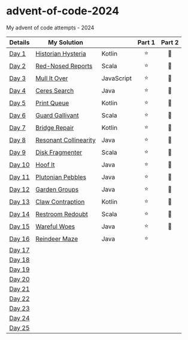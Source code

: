 # advent-of-code-2024
My advent of code attempts - 2024

| Details                                        | My Solution                              |            | Part 1 | Part 2 |
|------------------------------------------------|------------------------------------------|------------|:------:|:------:|
| [Day 1](https://adventofcode.com/2024/day/1)   | [Historian Hysteria](Day01/README.md)    | Kotlin     |   ⭐    |   🌟   |
| [Day 2](https://adventofcode.com/2024/day/2)   | [Red-Nosed Reports](Day02/README.md)     | Scala      |   ⭐    |   🌟   |
| [Day 3](https://adventofcode.com/2024/day/3)   | [Mull It Over](Day03/README.md)          | JavaScript |   ⭐    |   🌟   |
| [Day 4](https://adventofcode.com/2024/day/4)   | [Ceres Search](Day04/README.md)          | Java       |   ⭐    |   🌟   |
| [Day 5](https://adventofcode.com/2024/day/5)   | [Print Queue](Day05/README.md)           | Kotlin     |   ⭐    |   🌟   |
| [Day 6](https://adventofcode.com/2024/day/6)   | [Guard Gallivant](Day06/README.md)       | Scala      |   ⭐    |   🌟   |
| [Day 7](https://adventofcode.com/2024/day/7)   | [Bridge Repair](Day07/README.md)         | Kotlin     |   ⭐    |   🌟   |
| [Day 8](https://adventofcode.com/2024/day/8)   | [Resonant Collinearity](Day08/README.md) | Java       |   ⭐    |   🌟   |
| [Day 9](https://adventofcode.com/2024/day/9)   | [Disk Fragmenter](Day09/README.md)       | Scala      |   ⭐    |   🌟   |
| [Day 10](https://adventofcode.com/2024/day/10) | [Hoof It](Day10/README.md)               | Java       |   ⭐    |   🌟   |
| [Day 11](https://adventofcode.com/2024/day/11) | [Plutonian Pebbles](Day11/README.md)     | Java       |   ⭐    |   🌟   |
| [Day 12](https://adventofcode.com/2024/day/12) | [Garden Groups](Day12/README.md)         | Java       |   ⭐    |   🌟   |
| [Day 13](https://adventofcode.com/2024/day/13) | [Claw Contraption](Day13/README.md)      | Kotlin     |   ⭐    |   🌟   |
| [Day 14](https://adventofcode.com/2024/day/14) | [Restroom Redoubt](Day14/README.md)      | Scala      |   ⭐    |   🌟   |
| [Day 15](https://adventofcode.com/2024/day/15) | [Wareful Woes](Day15/README.md)          | Java       |   ⭐    |   🌟   |
| [Day 16](https://adventofcode.com/2024/day/16) | [Reindeer Maze](Day16/README.md)         | Java       |   ⭐    |        |
| [Day 17](https://adventofcode.com/2024/day/17) |                                          |            |        |        |
| [Day 18](https://adventofcode.com/2024/day/18) |                                          |            |        |        |
| [Day 19](https://adventofcode.com/2024/day/19) |                                          |            |        |        |
| [Day 20](https://adventofcode.com/2024/day/20) |                                          |            |        |        |
| [Day 21](https://adventofcode.com/2024/day/21) |                                          |            |        |        |
| [Day 22](https://adventofcode.com/2024/day/22) |                                          |            |        |        |
| [Day 23](https://adventofcode.com/2024/day/23) |                                          |            |        |        |
| [Day 24](https://adventofcode.com/2024/day/24) |                                          |            |        |        |
| [Day 25](https://adventofcode.com/2024/day/25) |                                          |            |        |        |
